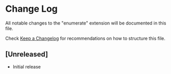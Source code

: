 # Change Log

All notable changes to the "enumerate" extension will be documented in this file.

Check [Keep a Changelog](http://keepachangelog.com/) for recommendations on how to structure this file.

## [Unreleased]

- Initial release